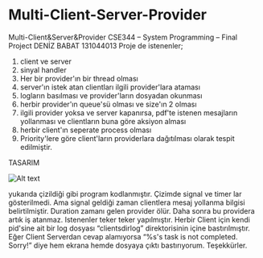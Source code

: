 # Multi-Client-Server-Provider
Multi-Client&amp;Server&amp;Provider
CSE344 – System Programming – Final Project
DENİZ BABAT
131044013
Proje de istenenler;
1. client ve server
2. sinyal handler
3. Her bir provider'ın bir thread olması
4. server'ın istek atan clientları ilgili provider'lara ataması
5. logların basılması ve provider'ların dosyadan okunması
1. herbir provider'ın queue'sü olması ve size'ın 2 olması
2. ilgili provider yoksa ve server kapanırsa, pdf'te istenen mesajların
yollanması ve clientların buna göre aksiyon alması
3. herbir client'ın seperate process olması
4. Priority'lere göre client'ların providerlara dağıtılması
olarak tespit edilmiştir.

TASARIM

![Alt text](relative/path/to/img.jpg?raw=true "Title")

yukarıda çizildiği gibi program kodlanmıştır. Çizimde signal ve timer lar
gösterilmedi. Ama signal geldiği zaman clientlera mesaj yollanma bilgisi
belirtilmiştir. Duration zamanı gelen provider ölür. Daha sonra bu providera
artık iş atanmaz. Istenenler teker teker yapılmıştır. Herbir Client için kendi
pid'sine ait bir log dosyası “clientsdirlog” direktorisinin içine
bastırılmıştır. Eğer Client Serverdan cevap alamıyorsa “%s's task is not
completed. Sorry!” diye hem ekrana hemde dosyaya çıktı bastırıyorum.
Teşekkürler.
